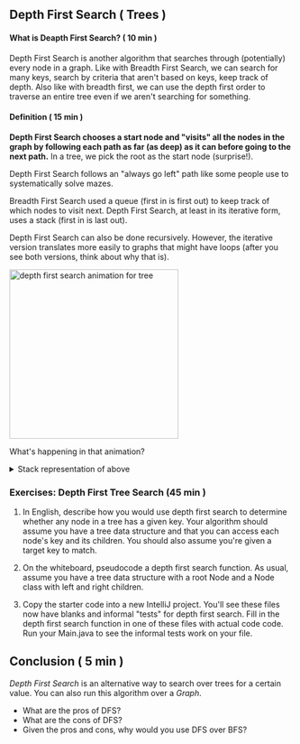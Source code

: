 ## Depth First Search ( Trees )
#### What is Deapth First Search? ( 10 min )

Depth First Search is another algorithm that searches through (potentially) every node in a graph. Like with Breadth First Search, we can search for many keys, search by criteria that aren't based on keys, keep track of depth. Also like with breadth first, we can use the depth first order to traverse an entire tree even if we aren't searching for something.



#### Definition ( 15 min )
**Depth First Search chooses a start node and "visits" all the nodes in the graph by following each path as far (as deep) as it can before going to the next path.**  In a tree, we pick the root as the start node (surprise!).

Depth First Search follows an "always go left" path like some people use to systematically solve mazes. 

Breadth First Search used a queue (first in is first out) to keep track of which nodes to visit next.  Depth First Search, at least in its iterative form, uses a stack (first in is last out).

Depth First Search can also be done recursively. However, the iterative version translates more easily to graphs that might have loops (after you see both versions, think about why that is).



<img src="https://upload.wikimedia.org/wikipedia/commons/7/7f/Depth-First-Search.gif" alt="depth first search animation for tree" width="300px">

What's happening in that animation?

<details>
<summary>Stack representation of above</summary>
```
node stack starts with just the root:  
  [1]
visit the last node, pushing its children to the stack (added right to left to match gif but either works): 
  [1, 9, 5, 2]  
visit the last node, pushing its children to the stack:
  [1, 9, 5, 2, 3]
visit the last node, pushing its children to the stack:
  [1, 9, 5, 2, 3, 4]
visit the last node, but it has no unvisited children. so pop it out
  [1, 9, 5, 2, 3]   => 4
keep repeating until the stack is empty: 
  [1, 9, 5, 2]      => 3
  [1, 9, 5]       => 2
  [1, 9, 5, 8, 6]
  [1, 9, 5, 8]      => 6
  [1, 9, 5]     => 8
  [1, 9]        => 5
  [1, 9, 10]
  [1, 9]        => 10
  [1]         => 9
  []          => 1
```
 </details>



### Exercises: Depth First Tree Search (45 min )

1. In English, describe how you would use depth first search to determine whether any node in a tree has a given key. Your algorithm should assume you have a tree data structure and that you can access each node's key and its children. You should also assume you're given a target key to match.


2. On the whiteboard, pseudocode a depth first search function. As usual, assume you have a tree data structure with a root Node and a Node class with left and right children. 


3. Copy the starter code into a new IntelliJ project.  You'll see these files now have blanks and informal "tests" for depth first search.  Fill in the depth first search function in one of these files with actual code code. Run your Main.java to see the informal tests work on your file.


## Conclusion ( 5 min )

*Depth First Search* is an alternative way to search over trees for a certain value. You can also run this algorithm over a *Graph*.

* What are the pros of DFS?
* What are the cons of DFS?
* Given the pros and cons, why would you use DFS over BFS?
